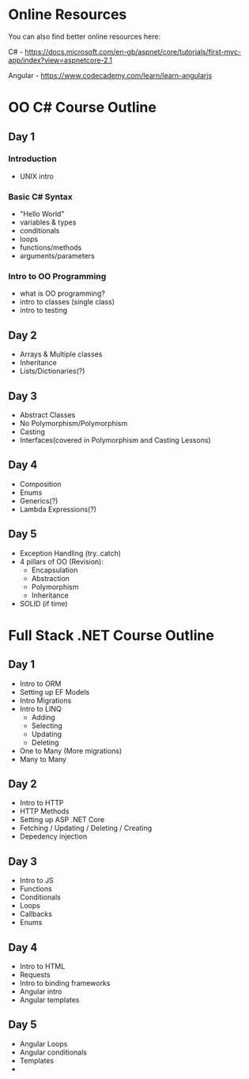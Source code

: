 # Online Resources

You can also find better online resources here:

C# - https://docs.microsoft.com/en-gb/aspnet/core/tutorials/first-mvc-app/index?view=aspnetcore-2.1

Angular - https://www.codecademy.com/learn/learn-angularjs


# OO C# Course Outline

## Day 1
### Introduction
  - UNIX intro

### Basic C# Syntax
  - "Hello World"
  - variables & types
  - conditionals
  - loops
  - functions/methods
  - arguments/parameters

### Intro to OO Programming
  - what is OO programming?
  - intro to classes (single class)
  - intro to testing

## Day 2
  - Arrays & Multiple classes
  - Inheritance
  - Lists/Dictionaries(?)

## Day 3
  - Abstract Classes
  - No Polymorphism/Polymorphism
  - Casting
  - Interfaces(covered in Polymorphism and Casting Lessons)

## Day 4
  - Composition
  - Enums
  - Generics(?)
  - Lambda Expressions(?)

## Day 5
  - Exception Handling (try..catch)
  - 4 pillars of OO (Revision):
    + Encapsulation
    + Abstraction
    + Polymorphism
    + Inheritance
  - SOLID (if time)


# Full Stack .NET Course Outline

## Day 1
  - Intro to ORM
  - Setting up EF Models
  - Intro Migrations
  - Intro to LINQ
    + Adding
    + Selecting
    + Updating
    + Deleting
  - One to Many (More migrations)
  - Many to Many

  ## Day 2
  - Intro to HTTP
  - HTTP Methods
  - Setting up ASP .NET Core
  - Fetching / Updating / Deleting / Creating
  - Depedency injection

  ## Day 3
  - Intro to JS
  - Functions
  - Conditionals
  - Loops
  - Callbacks
  - Enums

  ## Day 4
  - Intro to HTML
  - Requests
  - Intro to binding frameworks
  - Angular intro
  - Angular templates

  ## Day 5
  - Angular Loops
  - Angular conditionals
  - Templates
  -

